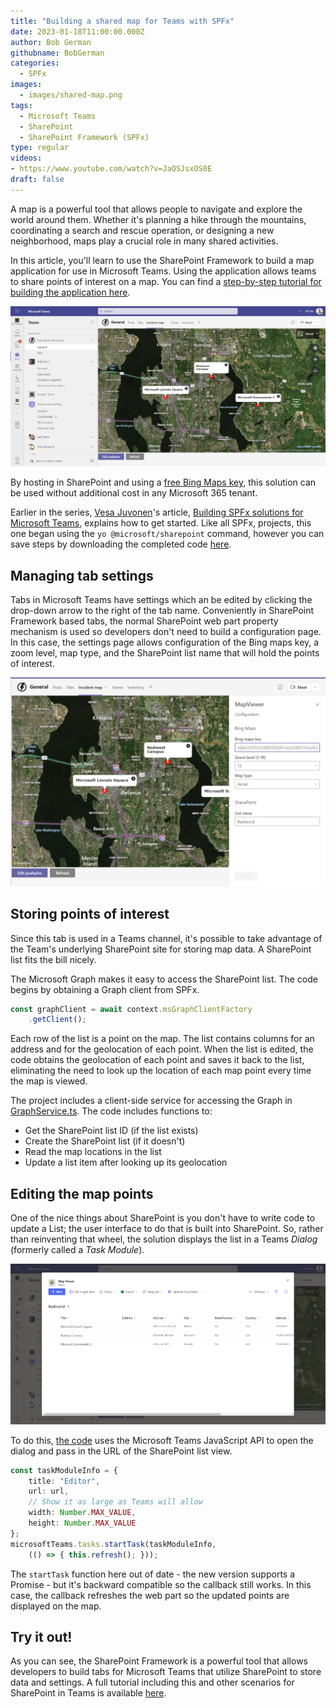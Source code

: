 ```yaml
---
title: "Building a shared map for Teams with SPFx"
date: 2023-01-18T11:00:00.000Z
author: Bob German
githubname: BobGerman
categories:
  - SPFx
images:
  - images/shared-map.png
tags:
  - Microsoft Teams
  - SharePoint
  - SharePoint Framework (SPFx)
type: regular
videos:
- https://www.youtube.com/watch?v=JaQSJsxOS0E
draft: false
---
```


A map is a powerful tool that allows people to navigate and explore the world around them. Whether it's planning a hike through the mountains, coordinating a search and rescue operation, or designing a new neighborhood, maps play a crucial role in many shared activities.

In this article, you'll learn to use the SharePoint Framework to build a map application for use in Microsoft Teams. Using the application allows teams to share points of interest on a map. You can find a [step-by-step tutorial for building the application here](https://aka.ms/emergency-response).

![Map in Microsoft Teams](./images/shared-map.png)

By hosting in SharePoint and using a [free Bing Maps key](https://www.microsoft.com/maps/create-a-bing-maps-key), this solution can be used without additional cost in any Microsoft 365 tenant.

Earlier in the series, [Vesa Juvonen](https://github.com/VesaJuvonen)'s article, [Building SPFx solutions for Microsoft Teams](../spfx-06-spfx-for-teams/index.md), explains how to get started. Like all SPFx, projects, this one began using the `yo @microsoft/sharepoint` command, however you can save steps by downloading the completed code [here](https://github.com/OfficeDev/M365Bootcamp-TeamsEmergencyResponse/tree/main/Solution/MapViewer).

## Managing tab settings

Tabs in Microsoft Teams have settings which an be edited by clicking the drop-down arrow to the right of the tab name. Conveniently in SharePoint Framework based tabs, the normal SharePoint web part property mechanism is used so developers don't need to build a configuration page. In this case, the settings page allows configuration of the Bing maps key, a zoom level, map type, and the SharePoint list name that will hold the points of interest.

![Editing map settings](./images/edit-settings.png)

## Storing points of interest

Since this tab is used in a Teams channel, it's possible to take advantage of the Team's underlying SharePoint site for storing map data. A SharePoint list fits the bill nicely. 

The Microsoft Graph makes it easy to access the SharePoint list. The code begins by obtaining a Graph client from SPFx.

~~~typescript
const graphClient = await context.msGraphClientFactory
    .getClient();
~~~

Each row of the list is a point on the map. The list contains columns for an address and for the geolocation of each point. When the list is edited, the code obtains the geolocation of each point and saves it back to the list, eliminating the need to look up the location of each map point every time the map is viewed.

The project includes a client-side service for accessing the Graph in [GraphService.ts](https://github.com/OfficeDev/M365Bootcamp-TeamsEmergencyResponse/blob/main/Solution/MapViewer/src/webparts/mapViewer/services/GraphService/GraphService.ts). The code includes functions to:

 * Get the SharePoint list ID (if the list exists)
 * Create the SharePoint list (if it doesn't)
 * Read the map locations in the list
 * Update a list item after looking up its geolocation

## Editing the map points

One of the nice things about SharePoint is you don't have to write code to update a List; the user interface to do that is built into SharePoint. So, rather than reinventing that wheel, the solution displays the list in a Teams _Dialog_ (formerly called a _Task Module_).

![Editing the map points](./images//edit-pushpins.png)
 
To do this, [the code](https://github.com/OfficeDev/M365Bootcamp-TeamsEmergencyResponse/blob/main/Solution/MapViewer/src/webparts/mapViewer/components/MessagePanel.tsx) uses the Microsoft Teams JavaScript API to open the dialog and pass in the URL of the SharePoint list view.

~~~typescript
const taskModuleInfo = {
    title: "Editor",
    url: url,
    // Show it as large as Teams will allow
    width: Number.MAX_VALUE,
    height: Number.MAX_VALUE
};
microsoftTeams.tasks.startTask(taskModuleInfo,
    (() => { this.refresh(); }));
~~~

The `startTask` function here out of date - the new version supports a Promise - but it's backward compatible so the callback still works. In this case, the callback refreshes the web part so the updated points are displayed on the map.

## Try it out!

As you can see, the SharePoint Framework is a powerful tool that allows developers to build tabs for Microsoft Teams that utilize SharePoint to store data and settings. A full tutorial including this and other scenarios for SharePoint in Teams is available [here](https://aka.ms/emergency-response).
